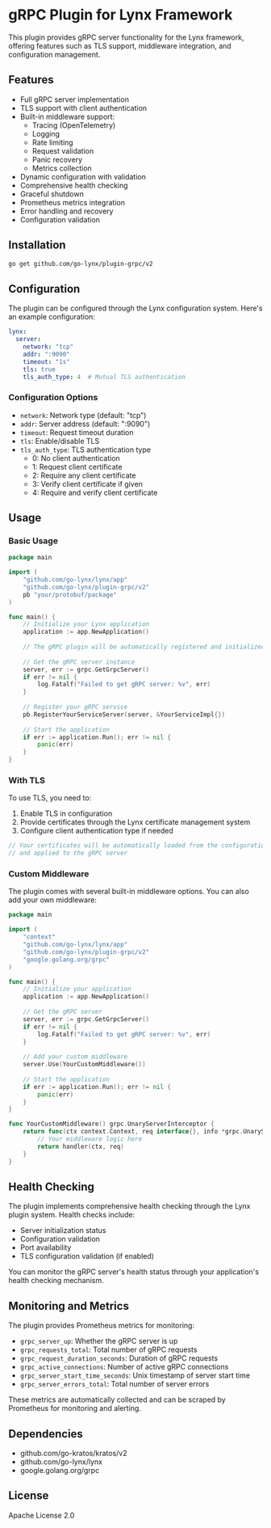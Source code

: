 # gRPC Plugin for Lynx Framework

This plugin provides gRPC server functionality for the Lynx framework, offering features such as TLS support, middleware integration, and configuration management.

## Features

- Full gRPC server implementation
- TLS support with client authentication
- Built-in middleware support:
  - Tracing (OpenTelemetry)
  - Logging
  - Rate limiting
  - Request validation
  - Panic recovery
  - Metrics collection
- Dynamic configuration with validation
- Comprehensive health checking
- Graceful shutdown
- Prometheus metrics integration
- Error handling and recovery
- Configuration validation

## Installation

```bash
go get github.com/go-lynx/plugin-grpc/v2
```

## Configuration

The plugin can be configured through the Lynx configuration system. Here's an example configuration:

```yaml
lynx:
  server:
    network: "tcp"
    addr: ":9090"
    timeout: "1s"
    tls: true
    tls_auth_type: 4  # Mutual TLS authentication
```

### Configuration Options

- `network`: Network type (default: "tcp")
- `addr`: Server address (default: ":9090")
- `timeout`: Request timeout duration
- `tls`: Enable/disable TLS
- `tls_auth_type`: TLS authentication type
  - 0: No client authentication
  - 1: Request client certificate
  - 2: Require any client certificate
  - 3: Verify client certificate if given
  - 4: Require and verify client certificate

## Usage

### Basic Usage

```go
package main

import (
    "github.com/go-lynx/lynx/app"
    "github.com/go-lynx/plugin-grpc/v2"
    pb "your/protobuf/package"
)

func main() {
    // Initialize your Lynx application
    application := app.NewApplication()
    
    // The gRPC plugin will be automatically registered and initialized
    
    // Get the gRPC server instance
    server, err := grpc.GetGrpcServer()
    if err != nil {
        log.Fatalf("Failed to get gRPC server: %v", err)
    }
    
    // Register your gRPC service
    pb.RegisterYourServiceServer(server, &YourServiceImpl{})
    
    // Start the application
    if err := application.Run(); err != nil {
        panic(err)
    }
}
```

### With TLS

To use TLS, you need to:

1. Enable TLS in configuration
2. Provide certificates through the Lynx certificate management system
3. Configure client authentication type if needed

```go
// Your certificates will be automatically loaded from the configuration
// and applied to the gRPC server
```

### Custom Middleware

The plugin comes with several built-in middleware options. You can also add your own middleware:

```go
package main

import (
    "context"
    "github.com/go-lynx/lynx/app"
    "github.com/go-lynx/plugin-grpc/v2"
    "google.golang.org/grpc"
)

func main() {
    // Initialize your application
    application := app.NewApplication()
    
    // Get the gRPC server
    server, err := grpc.GetGrpcServer()
    if err != nil {
        log.Fatalf("Failed to get gRPC server: %v", err)
    }
    
    // Add your custom middleware
    server.Use(YourCustomMiddleware())
    
    // Start the application
    if err := application.Run(); err != nil {
        panic(err)
    }
}

func YourCustomMiddleware() grpc.UnaryServerInterceptor {
    return func(ctx context.Context, req interface{}, info *grpc.UnaryServerInfo, handler grpc.UnaryHandler) (interface{}, error) {
        // Your middleware logic here
        return handler(ctx, req)
    }
}
```

## Health Checking

The plugin implements comprehensive health checking through the Lynx plugin system. Health checks include:

- Server initialization status
- Configuration validation
- Port availability
- TLS configuration validation (if enabled)

You can monitor the gRPC server's health status through your application's health checking mechanism.

## Monitoring and Metrics

The plugin provides Prometheus metrics for monitoring:

- `grpc_server_up`: Whether the gRPC server is up
- `grpc_requests_total`: Total number of gRPC requests
- `grpc_request_duration_seconds`: Duration of gRPC requests
- `grpc_active_connections`: Number of active gRPC connections
- `grpc_server_start_time_seconds`: Unix timestamp of server start time
- `grpc_server_errors_total`: Total number of server errors

These metrics are automatically collected and can be scraped by Prometheus for monitoring and alerting.

## Dependencies

- github.com/go-kratos/kratos/v2
- github.com/go-lynx/lynx
- google.golang.org/grpc

## License

Apache License 2.0
